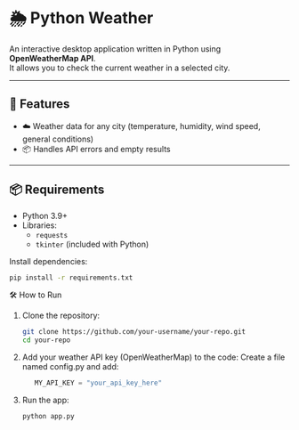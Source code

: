 # 🌦️ Python Weather

An interactive desktop application written in Python using **OpenWeatherMap API**.  
It allows you to check the current weather in a selected city.

---

## 🚀 Features

- ☁️ Weather data for any city (temperature, humidity, wind speed, general conditions)
- 📦 Handles API errors and empty results


---

## 📦 Requirements

- Python 3.9+
- Libraries:
  - `requests`
  - `tkinter` (included with Python)


Install dependencies:

```bash
pip install -r requirements.txt
```

🛠️ How to Run

1. Clone the repository:
    ```bash
    git clone https://github.com/your-username/your-repo.git
    cd your-repo
    ```
2. Add your weather API key (OpenWeatherMap) to the code:
    Create a file named config.py and add:
    ```python
       MY_API_KEY = "your_api_key_here"
    ```
3. Run the app:
    ```bash
    python app.py
    ```